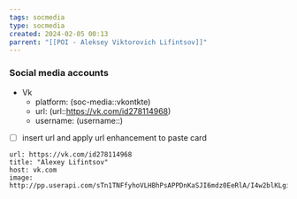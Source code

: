 ```yaml
---
tags: socmedia
type: socmedia
created: 2024-02-05 00:13
parrent: "[[POI - Aleksey Viktorovich Lifintsov]]"
---
```


### Social media accounts
- Vk
	- platform: (soc-media::vkontkte)
	- url: (url::https://vk.com/id278114968)
	- username: (username::)
- [ ] insert url and apply url enhancement to paste card


```cardlink
url: https://vk.com/id278114968
title: "Alexey Lifintsov"
host: vk.com
image: http://pp.userapi.com/sTn1TNFfyhoVLHBhPsAPPDnKaSJI6mdz0EeRlA/I4w2blKLgiI.png
```
